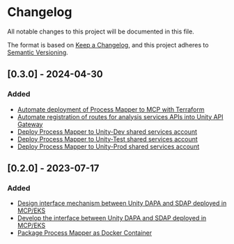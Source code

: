 # Changelog

All notable changes to this project will be documented in this file.

The format is based on [Keep a Changelog](https://keepachangelog.com/en/1.0.0/),
and this project adheres to [Semantic Versioning](https://semver.org/spec/v2.0.0.html).

## [0.3.0] - 2024-04-30

### Added

- [Automate deployment of Process Mapper to MCP with Terraform](https://github.com/unity-sds/unity-analytics-dapa/issues/6)
- [Automate registration of routes for analysis services APIs into Unity API Gateway](https://github.com/unity-sds/unity-analytics-dapa/issues/15)
- [Deploy Process Mapper to Unity-Dev shared services account](https://github.com/unity-sds/unity-analytics-dapa/issues/14)
- [Deploy Process Mapper to Unity-Test shared services account](https://github.com/unity-sds/unity-analytics-dapa/issues/16)
- [Deploy Process Mapper to Unity-Prod shared services account](https://github.com/unity-sds/unity-analytics-dapa/issues/17)

## [0.2.0] - 2023-07-17

### Added

- [Design interface mechanism between Unity DAPA and SDAP deployed in MCP/EKS](https://github.com/unity-sds/unity-analytics-dapa/issues/22)
- [Develop the interface between Unity DAPA and SDAP deployed in MCP/EKS](https://github.com/unity-sds/unity-analytics-dapa/issues/10)
- [Package Process Mapper as Docker Container](https://github.com/unity-sds/unity-analytics-dapa/issues/8)
